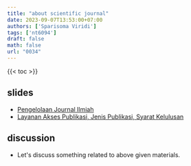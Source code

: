 ```yaml
---
title: "about scientific journal"
date: 2023-09-07T13:53:00+07:00
authors: ['Sparisoma Viridi']
tags: ['nt6094']
draft: false
math: false
url: "0034"
---
```

{{< toc >}}


## slides
+ [Pengelolaan Journal Ilmiah](https://doi.org/10.5281/zenodo.3751238)
+ [Layanan Akses Publikasi, Jenis Publikasi, Syarat Kelulusan](https://doi.org/10.5281/zenodo.7058927)


## discussion
+ Let's discuss something related to above given materials.
